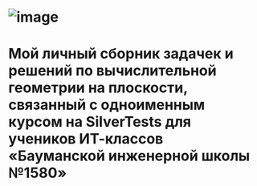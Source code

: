 # ![image](https://github.com/spaceshine/comp_geometry_1580/assets/80642434/4ac68a1d-9a26-4986-9353-f8442c796109)

# Мой личный сборник задачек и решений по вычислительной геометрии на плоскости, связанный с одноименным курсом на SilverTests для учеников ИТ-классов «Бауманской инженерной школы №1580»
